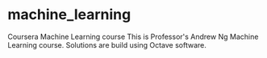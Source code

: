 # machine_learning
Coursera Machine Learning course
This is Professor's Andrew Ng Machine Learning course. Solutions are build using Octave software.
